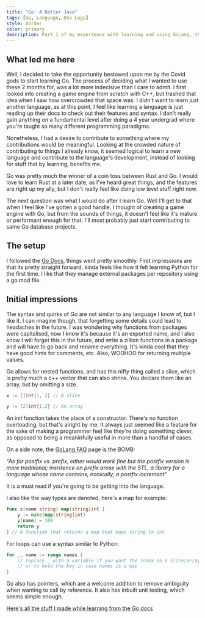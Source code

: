 ```yaml
---
title: "Go: A Better Java"
tags: [Go, Language, Dev Logs]
style: border
color: primary
description: Part 1 of my experience with learning and using GoLang, the general purpose programming language by Google.
---
```


## What led me here

Well, I decided to take the opportunity bestowed upon me by the Covid gods to start learning Go.
The process of deciding what I wanted to use these 2 months for, was a lot more indecisive than I care to admit. I first looked into creating a game engine from scratch with C++,
but trashed that idea when I saw how overcrowded that space was. I didn't want to learn just another language, as at this point, I feel like learning a language is just reading
up their docs to check out their features and syntax. I don't really gain anything on a fundamental level after doing a 4 year undergrad where you're taught so many different
programming paradigms.

Nonetheless, I had a desire to contribute to something where my contributions would be meaningful. Looking at the crowded nature of contributing to things I already know, it seemed
logical to learn a new language and contribute to the language's development, instead of looking for stuff that by learning, benefits me.

Go was pretty much the winner of a coin toss between Rust and Go. I would love to learn Rust at a later date, as I've heard great things, and the features are right up my ally, but I don't
really feel like doing low level stuff right now.

The next question was what I would do after I learn Go. Well I'll get to that when I feel like I've gotten a good handle. I thought of creating a game engine with Go, but from the sounds of things,
it doesn't feel like it's mature or performant enough for that. I'll most probably just start contributing to same Go database projects.

## The setup

I followed the [Go Docs](https://golang.org/doc/), things went pretty smoothly. First impressions are that its pretty straight forward, kinda feels like how it felt learning Python for the first time.
I like that they manage external packages per repository using a go.mod file.

## Initial impressions

The syntax and quirks of Go are not similar to any language I know of, but I like it. I can imagine though, that forgetting some details could lead to headaches in the future. I was wondering why functions
from packages were capitalised, now I know it's because it's an exported name, and I also know I will forget this in the future, and write a zillion functions in a package and will have to go back and rename everything. It's kinda cool that they have good hints for comments, etc. Also, WOOHOO for returning multiple values.

Go allows for nested functions, and has this nifty thing called a slice, which is pretty much a c++ vector that can also shrink. You declare them like an array, but by omitting a size.
``` go
x := []int{1, 2} // A slice

y := [2]int{1,2} // An array

```

An init function takes the place of a constructor. There's no function overloading, but that's alright by me. It always just seemed like a feature for the sake of making a programmer
feel like they're doing something clever, as opposed to being a meaninfully useful in more than a handful of cases.

On a side note, the [GoLang FAQ](https://golang.org/doc/faq) page is the BOMB:

_"As for postfix vs. prefix, either would work fine but the postfix version is more traditional; insistence on prefix arose with the STL, a library for a language whose name contains, ironically, a postfix increment"_

It is a must read if you're going to be getting into the language.


I also like the way types are denoted, here's a map for example:
``` go
func x(name string) map[string]int {
    y := make(map[string]int)
    y[name] = 100
    return y
} // A function that returns a map that maps string to int

```

For loops can use a syntax similar to Python:
``` go
for _, name := range names {
    // replace _ with a variable if you want the index in a slice/array,
    // or to hold the key in case names is a map
}
```

Go also has pointers, which are a welcome addition to remove ambiguity when wanting to call by reference. It also has inbuilt unit testing, which seems simple enough.

[Here's all the stuff I made while learning from the Go docs](https://github.com/GokulVSD/ScratchPad/tree/master/Go)


